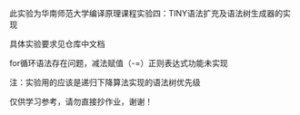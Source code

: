 此实验为华南师范大学编译原理课程实验四：TINY语法扩充及语法树生成器的实现

具体实验要求见仓库中文档

for循环语法存在问题，减法赋值（-=）正则表达式功能未实现

注：实验用的应该是递归下降算法实现的语法树优先级

仅供学习参考，请勿直接抄作业，谢谢！